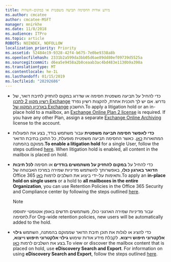 ```yaml
---
title: מידע אודות החסימה תביעה משפטית או במקום-השהיה
ms.author: cmcatee
author: cmcatee-MSFT
manager: mnirkhe
ms.date: 11/8/2018
ms.audience: ITPro
ms.topic: article
ROBOTS: NOINDEX, NOFOLLOW
localization_priority: Priority
ms.assetid: 52484e19-9328-42f4-b675-7e0be9338a8b
ms.openlocfilehash: 2331b2a599da3bb05d6ae89dd80ef09739d5525a
ms.sourcegitcommit: d6ea5e9458a2b8ceaab3ac4bd483e1130b9a398a
ms.translationtype: MT
ms.contentlocale: he-IL
ms.lasthandoff: 01/15/2019
ms.locfileid: "28292686"
---
```

- <span data-ttu-id="5b2e5-p101">כדי להחיל על תביעה משפטית חסימה או שדרוג במקום להחזיק לתיבת דואר, של [רשיון מקוון 2 לתכנן Exchange](https://docs.microsoft.com/en-us/office365/servicedescriptions/office-365-platform-service-description/office-365-plan-options) נדרש. אם יש לך תוכנית אחרת, להקצות רשיון נפרד [בארכיון המקוון של Exchange](https://docs.microsoft.com/en-us/office365/servicedescriptions/exchange-online-archiving-service-description/exchange-online-archiving-service-description) החשבון.</span><span class="sxs-lookup"><span data-stu-id="5b2e5-p101">To apply a litigation hold or an in-place hold to a mailbox, an [Exchange Online Plan 2 license](https://docs.microsoft.com/en-us/office365/servicedescriptions/office-365-platform-service-description/office-365-plan-options) is required. If you have any other Plan, assign a separate [Exchange Online Archiving](https://docs.microsoft.com/en-us/office365/servicedescriptions/exchange-online-archiving-service-description/exchange-online-archiving-service-description) license to the account.</span></span> 
    
- <span data-ttu-id="5b2e5-p102">**כדי לאפשר חסימה תביעה משפטית** עבור משתמש בודד, בצע את הפעולות המתוארות [כאן](https://docs.microsoft.com/en-us/office365/SecurityCompliance/place-a-mailbox-on-litigation-hold). כאשר החסימה תביעה משפטית מופעלת, כל התוכן בתיבת הדואר ממוקם בהמתנה.</span><span class="sxs-lookup"><span data-stu-id="5b2e5-p102">**To enable a litigation hold** for a single User, follow the steps outlined [here](https://docs.microsoft.com/en-us/office365/SecurityCompliance/place-a-mailbox-on-litigation-hold). When litigation hold is enabled, all content in the mailbox is placed on hold.</span></span>
    
- <span data-ttu-id="5b2e5-106">כדי להחיל על **במקום להחזיק על משתמשים בודדים** או חסימה **לכל תיבות הדואר בארגון כולו**, באפשרותך להשתמש מדיניות שמירה במרכז האבטחה של Office 365 ותאימות על-ידי ביצוע את השלבים לרמות [כאן](https://docs.microsoft.com/en-us/Office365/securitycompliance/retention-policies ).</span><span class="sxs-lookup"><span data-stu-id="5b2e5-106">To apply an **in-place hold on single users** or a hold to **all mailboxes in the entire Organization**, you can use Retention Policies in the Office 365 Security and Compliance center by following the steps outlined [here](https://docs.microsoft.com/en-us/Office365/securitycompliance/retention-policies ).</span></span>
    
    > [!NOTE]
    > <span data-ttu-id="5b2e5-107">עבור מדיניות שמירה הארגוני כולו, משתמשים חדשים באופן אוטומטי יתווספו לחסימה.</span><span class="sxs-lookup"><span data-stu-id="5b2e5-107">For Org-wide retention policies, new users will be automatically added to the hold.</span></span> 
  
- <span data-ttu-id="5b2e5-p103">כדי להציג או לגלות את תוכן תיבת הדואר שממוקם בהמתנה, השתמש **גילוי אלקטרוני חיפוש וייצוא**. לקבלת מידע אודות שימוש **גילוי אלקטרוני חיפוש וייצוא**, בצע את השלבים לרמות [כאן](https://docs.microsoft.com/en-us/office365/securitycompliance/export-search-results).</span><span class="sxs-lookup"><span data-stu-id="5b2e5-p103">To view or discover the mailbox content that is placed on hold, use **eDiscovery Search and Export**. For information on using **eDiscovery Search and Export**, follow the steps outlined [here](https://docs.microsoft.com/en-us/office365/securitycompliance/export-search-results).</span></span>
    

